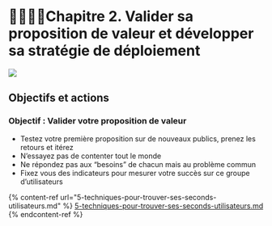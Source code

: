 # 🙋‍♀️🙋‍♂️Chapitre 2. Valider sa proposition de valeur et développer sa stratégie de déploiement

![](https://lh3.googleusercontent.com/BDIe0d-AFKqE8y7x641DCN8pC3J-wL9m0LyIySJVKRUoxZAk069VRUNiSQn4ctK2fXARbYTZkTXZzqG1r7Y\_bAEokT57XBXhCv7ziQ7l8Vp7kOWJWUaryFnXBC8sw6dTiKNr0-jr)

## **Objectifs et actions**

### **Objectif : Valider votre proposition de valeur**

* Testez votre première proposition sur de nouveaux publics, prenez les retours et itérez
* N’essayez pas de contenter tout le monde
* Ne répondez pas aux “besoins” de chacun mais au problème commun
* Fixez vous des indicateurs pour mesurer votre succès sur ce groupe d’utilisateurs

{% content-ref url="5-techniques-pour-trouver-ses-seconds-utilisateurs.md" %}
[5-techniques-pour-trouver-ses-seconds-utilisateurs.md](5-techniques-pour-trouver-ses-seconds-utilisateurs.md)
{% endcontent-ref %}
